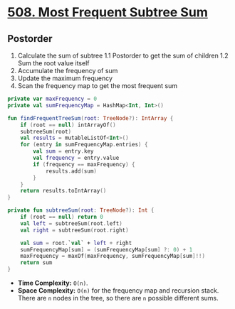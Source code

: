 # [508. Most Frequent Subtree Sum](https://leetcode.com/problems/most-frequent-subtree-sum/description/)

## Postorder
1. Calculate the sum of subtree
    1.1 Postorder to get the sum of children
    1.2 Sum the root value itself
2. Accumulate the frequency of sum
3. Update the maximum frequency
4. Scan the frequency map to get the most frequent sum

```kotlin
private var maxFrequency = 0
private val sumFrequencyMap = HashMap<Int, Int>()

fun findFrequentTreeSum(root: TreeNode?): IntArray {
    if (root == null) intArrayOf()
    subtreeSum(root)
    val results = mutableListOf<Int>()
    for (entry in sumFrequencyMap.entries) {
        val sum = entry.key
        val frequency = entry.value
        if (frequency == maxFrequency) {
            results.add(sum)
        }
    }
    return results.toIntArray()
}

private fun subtreeSum(root: TreeNode?): Int {
    if (root == null) return 0
    val left = subtreeSum(root.left)
    val right = subtreeSum(root.right)

    val sum = root.`val` + left + right
    sumFrequencyMap[sum] = (sumFrequencyMap[sum] ?: 0) + 1        
    maxFrequency = maxOf(maxFrequency, sumFrequencyMap[sum]!!)
    return sum 
}
```

* **Time Complexity:** `O(n)`.
* **Space Complexity:** `O(n)` for the frequency map and recursion stack. There are `n` nodes in the tree, so there are `n` possible different sums.